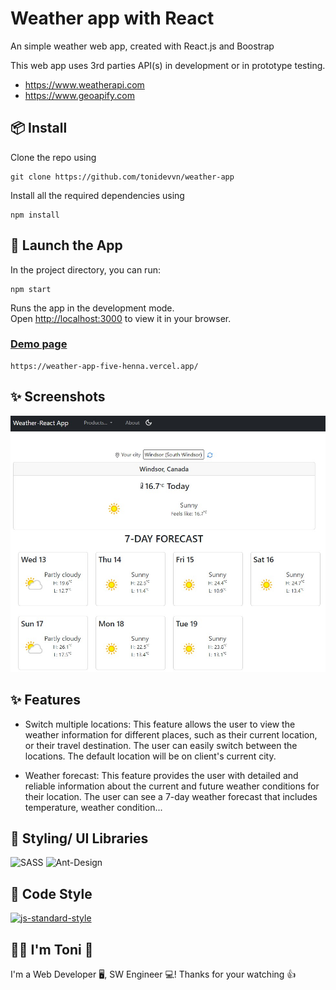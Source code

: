 # Weather app with React

An simple weather web app, created with React.js and Boostrap

This web app uses 3rd parties API(s) in development or in prototype testing.

- https://www.weatherapi.com
- https://www.geoapify.com

## 📦 Install

Clone the repo using

<pre>
<code>git clone https://github.com/tonidevvn/weather-app</code>
</pre>

Install all the required dependencies using

<pre>
<code>npm install</code>
</pre>

## 🚀 Launch the App

In the project directory, you can run:

<pre>
<code>npm start</code>
</pre>

Runs the app in the development mode.\
Open [http://localhost:3000](http://localhost:3000) to view it in your browser.

### [Demo page](https://weather-app-five-henna.vercel.app/)

<pre>
<code>https://weather-app-five-henna.vercel.app/</code>
</pre>

## ✨ Screenshots

![Screenshot-1](/public/Screenshot_1.jpg?raw=true "Home page")

## ✨ Features

- Switch multiple locations: This feature allows the user to view the weather information for different places, such as their current location, or their travel destination. The user can easily switch between the locations. The default location will be on client's current city.

- Weather forecast: This feature provides the user with detailed and reliable information about the current and future weather conditions for their location. The user can see a 7-day weather forecast that includes temperature, weather condition...

## 🚀 Styling/ UI Libraries

![SASS](https://img.shields.io/badge/SASS-hotpink.svg?style=for-the-badge&logo=SASS&logoColor=white) ![Ant-Design](https://img.shields.io/badge/-AntDesign-%230170FE?style=for-the-badge&logo=ant-design&logoColor=white)

## 🔨 Code Style

<a href="https://github.com/standard/standard"><img alt="js-standard-style" src="https://camo.githubusercontent.com/ff3e730c1c3401d5a6628d17368fa46e566da747c2b85de971e228c44426dbee/68747470733a2f2f63646e2e7261776769742e636f6d2f7374616e646172642f7374616e646172642f6d61737465722f62616467652e737667" /></a>

## 🧑‍💻 I'm Toni 👋

I'm a Web Developer 🖥️, SW Engineer 💻!
Thanks for your watching 👍
